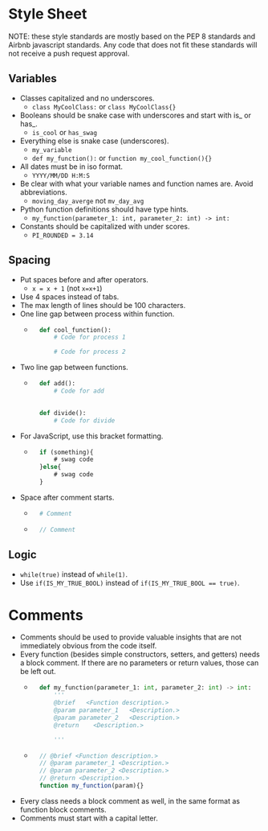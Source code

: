 # Style Sheet 

NOTE: these style standards are mostly based on the PEP 8 standards and Airbnb javascript standards. Any code that does not fit these standards will not receive a push request approval.

## Variables
- Classes capitalized and no underscores.
    - ``` class MyCoolClass: ``` or ``` class MyCoolClass{} ```
- Booleans should be snake case with underscores and start with is_ or has_.
    - ``` is_cool ``` or ``` has_swag ```
- Everything else is snake case (underscores).
    - ``` my_variable ```
    - ``` def my_function(): ``` or ``` function my_cool_function(){} ```
- All dates must be in iso format.
    - ``` YYYY/MM/DD H:M:S ```
- Be clear with what your variable names and function names are. Avoid abbreviations.
    - ``` moving_day_averge ``` not ``` mv_day_avg ```
- Python function definitions should have type hints.
    - ``` my_function(parameter_1: int, parameter_2: int) -> int: ```
- Constants should be capitalized with under scores.
    - ``` PI_ROUNDED = 3.14 ```

## Spacing 
- Put spaces before and after operators.
    - ``` x = x + 1 ``` (not ``` x=x+1 ```)
- Use 4 spaces instead of tabs.
- The max length of lines should be 100 characters.
- One line gap between process within function.
    - ```python
        def cool_function(): 
            # Code for process 1

            # Code for process 2        
- Two line gap between functions.
    - ```python 
        def add():
            # Code for add
        

        def divide():
            # Code for divide
- For JavaScript, use this bracket formatting.
    - ```js
        if (something){
            # swag code
        }else{
            # swag code
        }
- Space after comment starts.
    - ```python
        # Comment
    - ``` js
        // Comment

## Logic
- ```while(true)``` instead of ```while(1)```.
- Use ```if(IS_MY_TRUE_BOOL)``` instead of ```if(IS_MY_TRUE_BOOL == true)```.

# Comments 
- Comments should be used to  provide valuable insights that are not immediately obvious from the code itself.
- Every function (besides simple constructors, setters, and getters) needs a block comment. If there are no parameters or return values, those can be left out.
    - ```python 
        def my_function(parameter_1: int, parameter_2: int) -> int:
            '''
            @brief   <Function description.>
            @param parameter_1   <Description.>
            @param parameter_2   <Description.>
            @return    <Description.>

            '''
    - ```js
        // @brief <Function description.>
        // @param parameter_1 <Description.>
        // @param parameter_2 <Description.>
        // @return <Description.>
        function my_function(param){}
- Every class needs a block comment as well, in the same format as function block comments.
- Comments must start with a capital letter. 

